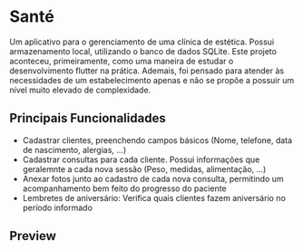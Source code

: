# Santé

Um aplicativo para o gerenciamento de uma clínica de estética. Possui armazenamento local, utilizando o banco de dados SQLite.
Este projeto aconteceu, primeiramente, como uma maneira de estudar o desenvolvimento flutter na prática. Ademais, foi pensado para atender às necessidades de um estabelecimento apenas e não se propõe a possuir um nível muito elevado de complexidade.

## Principais Funcionalidades

- Cadastrar clientes, preenchendo campos básicos (Nome, telefone, data de nascimento, alergias, ...)
- Cadastrar consultas para cada cliente. Possui informações que geralemnte a cada nova sessão (Peso, medidas, alimentação, ...)
- Anexar fotos junto ao cadastro de cada nova consulta, permitindo um acompanhamento bem feito do progresso do paciente
- Lembretes de aniversário: Verifica quais clientes fazem aniversário no período informado


## Preview

